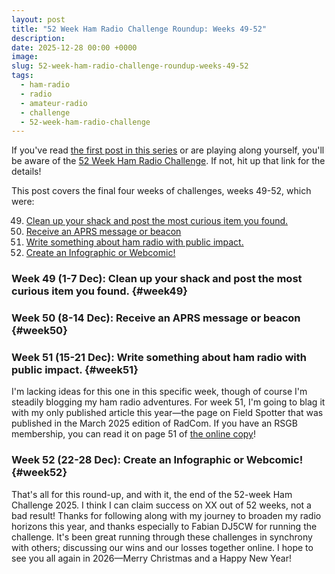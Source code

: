 ```yaml
---
layout: post
title: "52 Week Ham Radio Challenge Roundup: Weeks 49-52"
description: 
date: 2025-12-28 00:00 +0000
image: 
slug: 52-week-ham-radio-challenge-roundup-weeks-49-52
tags:
  - ham-radio
  - radio
  - amateur-radio
  - challenge
  - 52-week-ham-radio-challenge
---
```


If you've read [the first post in this series](/blog/52-week-ham-radio-challenge-roundup-weeks-1-4/) or are playing along yourself, you'll be aware of the [52 Week Ham Radio Challenge](https://hamchallenge.org/). If not, hit up that link for the details!

This post covers the final four weeks of challenges, weeks 49-52, which were:

<ol start="49">
  <li><a href="#week49">Clean up your shack and post the most curious item you found.</a></li>
  <li><a href="#week50">Receive an APRS message or beacon</a></li>
  <li><a href="#week51">Write something about ham radio with public impact.</a></li>
  <li><a href="#week52">Create an Infographic or Webcomic!</a></li>
</ol>

### Week 49 (1-7 Dec): Clean up your shack and post the most curious item you found. {#week49}

### Week 50 (8-14 Dec): Receive an APRS message or beacon {#week50}

### Week 51 (15-21 Dec): Write something about ham radio with public impact. {#week51}

I'm lacking ideas for this one in this specific week, though of course I'm steadily blogging my ham radio adventures. For week 51, I'm going to blag it with my only published article this year&mdash;the page on Field Spotter that was published in the March 2025 edition of RadCom. If you have an RSGB membership, you can read it on page 51 of [the online copy](https://editions.rsgb.services/app/RAD971/editionguid/a73a1af6-4ae9-45b1-9222-5b7e5251bb0a)!

### Week 52 (22-28 Dec): Create an Infographic or Webcomic! {#week52}

That's all for this round-up, and with it, the end of the 52-week Ham Challenge 2025. I think I can claim success on XX out of 52 weeks, not a bad result! Thanks for following along with my journey to broaden my radio horizons this year, and thanks especially to Fabian DJ5CW for running the challenge. It's been great running through these challenges in synchrony with others; discussing our wins and our losses together online. I hope to see you all again in 2026&mdash;Merry Christmas and a Happy New Year!